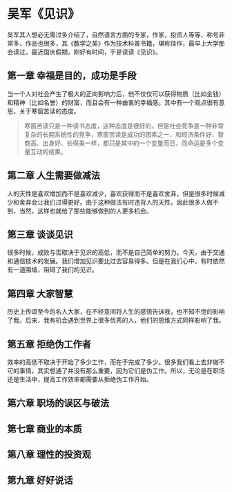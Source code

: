 # 吴军《见识》
吴军其人想必无需过多介绍了，自然语言方面的专家，作家，投资人等等，称号非常多，作品也很多，其《数学之美》作为技术科普书籍，堪称佳作，最早上大学那会读过。最近国庆假期，刚好有时间，于是读读《见识》。

## 第一章 幸福是目的，成功是手段
当一个人对社会产生了极大的正向影响力后，他不仅仅可以获得物质（比如金钱）和精神（比如名誉）的财富，而且会有一种由衷的幸福感。其中有一个观点很有意思，关于寒窗苦读的态度。

> 寒窗苦读只是一种读书态度，这种态度是很好的，但是社会竞争是一种非常复杂的长期系统性的竞争，寒窗苦读是成功的因素之一，和经济条件好、智商高、出身好、长得美一样，都只是其中的一个变量而已，而命运是多个变量互动的结果。

## 第二章 人生需要做减法
人的天性是喜欢增加而不是喜欢减少，喜欢获得而不是喜欢舍弃，但是很多时候减少和舍弃会让我们过得更好。由于这种做法有时违背人的天性，因此很多人做不到，当然，这样也就给了那些能够做到的人更多机会。

## 第三章 谈谈见识
很多时候，成败与否取决于见识的高低，而不是自己简单的努力。今天，由于交通和通信技术的发展。我们增加见识要比过去容易得多。但是在我们心中，有时依然有一道围墙，阻碍了我们的见识。

## 第四章 大家智慧
 历史上传颂至今的名人大家，在不经意间将人生的感悟告诉我，也不知不觉的影响了我。后来，我有机会遇到世界上很多优秀的人，他们的思维方式同样影响了我。
 
## 第五章 拒绝伪工作者
效率的高低不取决于开始了多少工作，而在于完成了多少。很多我们看上去非做不可的事情，其实想通了并没有那么重要，因为它们是伪工作。所以，无论是在职场还是生活中，提高工作效率都需要从拒绝伪工作开始。

## 第六章 职场的误区与破法

## 第七章 商业的本质

## 第八章 理性的投资观

## 第九章 好好说话




